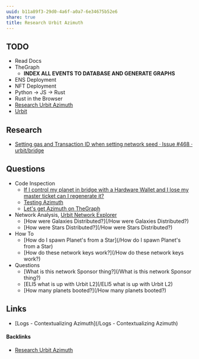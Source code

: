```yaml
---
uuid: b11a89f3-29d0-4a6f-a0a7-6e34675b52e6
share: true
title: Research Urbit Azimuth
---
```

## TODO

* Read Docs
* TheGraph
	* **INDEX ALL EVENTS TO DATABASE AND GENERATE GRAPHS**
* ENS Deployment
* NFT Deployment
* Python -> JS -> Rust
* Rust in the Browser
* [Research Urbit Azimuth](/b11a89f3-29d0-4a6f-a0a7-6e34675b52e6)
* [Urbit](/c88039ab-e567-4305-9e36-8cfa6440a5bd)


## Research

* [Setting gas and Transaction ID when setting network seed · Issue #468 · urbit/bridge](https://github.com/urbit/bridge/issues/468)

## Questions

* Code Inspection
	* [If I control my planet in bridge with a Hardware Wallet and I lose my master ticket can I regenerate it?](/17db1c37-5a7e-4f24-98d5-5ef5276553bb)
	* [Testing Azimuth](/837d9b85-e7e7-4d07-8b3a-319c2f377973)
	* [Let's get Azimuth on TheGraph](/c40207ff-472d-4665-9915-6df2afd392de)
* Network Analysis, [Urbit Network Explorer](https://network.urbit.org/)
	* [How were Galaxies Distributed?](/How were Galaxies Distributed?)
	* [How were Stars Distributed?](/How were Stars Distributed?)
* How To
	* [How do I spawn Planet's from a Star](/How do I spawn Planet's from a Star)
	* [How do these network keys work?](/How do these network keys work?)
* Questions
	* [What is this network Sponsor thing?](/What is this network Sponsor thing?)
	* [ELI5 what is up with Urbit L2](/ELI5 what is up with Urbit L2)
	* [How many planets booted?](/How many planets booted?)



## Links

* [Logs - Contextualizing Azimuth](/Logs - Contextualizing Azimuth)


#### Backlinks

* [Research Urbit Azimuth](/b11a89f3-29d0-4a6f-a0a7-6e34675b52e6)